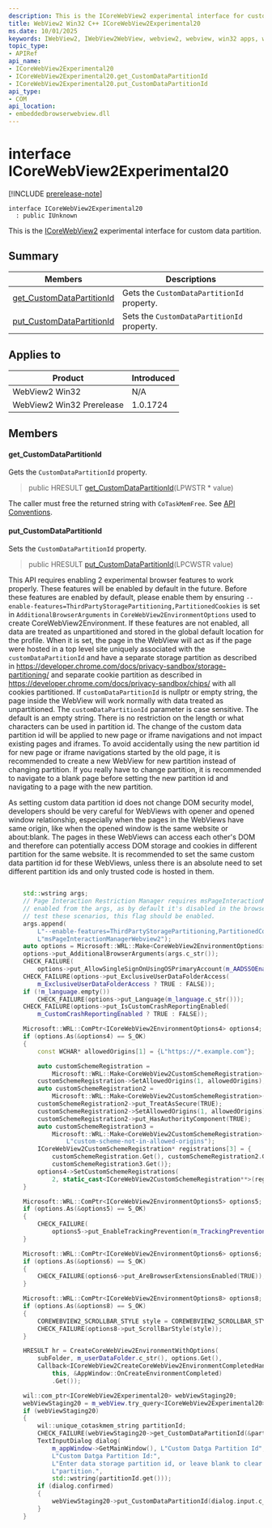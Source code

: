 ```yaml
---
description: This is the ICoreWebView2 experimental interface for custom data partition.
title: WebView2 Win32 C++ ICoreWebView2Experimental20
ms.date: 10/01/2025
keywords: IWebView2, IWebView2WebView, webview2, webview, win32 apps, win32, edge, ICoreWebView2, ICoreWebView2Controller, browser control, edge html, ICoreWebView2Experimental20
topic_type: 
- APIRef
api_name:
- ICoreWebView2Experimental20
- ICoreWebView2Experimental20.get_CustomDataPartitionId
- ICoreWebView2Experimental20.put_CustomDataPartitionId
api_type:
- COM
api_location:
- embeddedbrowserwebview.dll
---
```


# interface ICoreWebView2Experimental20

[!INCLUDE [prerelease-note](../includes/prerelease-note.md)]

```
interface ICoreWebView2Experimental20
  : public IUnknown
```

This is the [ICoreWebView2](icorewebview2.md#icorewebview2) experimental interface for custom data partition.

## Summary

 Members                        | Descriptions
--------------------------------|---------------------------------------------
[get_CustomDataPartitionId](#get_customdatapartitionid) | Gets the `CustomDataPartitionId` property.
[put_CustomDataPartitionId](#put_customdatapartitionid) | Sets the `CustomDataPartitionId` property.

## Applies to

Product                         | Introduced
--------------------------------|---------------------------------------------
WebView2 Win32            |    N/A
WebView2 Win32 Prerelease |    1.0.1724

## Members

#### get_CustomDataPartitionId

Gets the `CustomDataPartitionId` property.

> public HRESULT [get_CustomDataPartitionId](#get_customdatapartitionid)(LPWSTR * value)

The caller must free the returned string with `CoTaskMemFree`. See [API Conventions](/microsoft-edge/webview2/concepts/win32-api-conventions#strings).

#### put_CustomDataPartitionId

Sets the `CustomDataPartitionId` property.

> public HRESULT [put_CustomDataPartitionId](#put_customdatapartitionid)(LPCWSTR value)

This API requires enabling 2 experimental browser features to work properly. These features will be enabled by default in the future. Before these features are enabled by default, please enable them by ensuring `--enable-features=ThirdPartyStoragePartitioning,PartitionedCookies` is set in `AdditionalBrowserArguments` in `CoreWebView2EnvironmentOptions` used to create CoreWebView2Environment. If these features are not enabled, all data are treated as unpartitioned and stored in the global default location for the profile. When it is set, the page in the WebView will act as if the page were hosted in a top level site uniquely associated with the `customDataPartitionId` and have a separate storage partition as described in https://developer.chrome.com/docs/privacy-sandbox/storage-partitioning/ and separate cookie partition as described in https://developer.chrome.com/docs/privacy-sandbox/chips/ with all cookies partitioned. If `customDataPartitionId` is nullptr or empty string, the page inside the WebView will work normally with data treated as unpartitioned. The `customDataPartitionId` parameter is case sensitive. The default is an empty string. There is no restriction on the length or what characters can be used in partition id. The change of the custom data partition id will be applied to new page or iframe navigations and not impact existing pages and iframes. To avoid accidentally using the new partition id for new page or iframe navigations started by the old page, it is recommended to create a new WebView for new partition instead of changing partition. If you really have to change partition, it is recommended to navigate to a blank page before setting the new partition id and navigating to a page with the new partition.

As setting custom data partition id does not change DOM security model, developers should be very careful for WebViews with opener and opened window relationship, especially when the pages in the WebViews have same origin, like when the opened window is the same website or about:blank. The pages in these WebViews can access each other's DOM and therefore can potentially access DOM storage and cookies in different partition for the same website. It is recommended to set the same custom data partition id for these WebViews, unless there is an absolute need to set different partition ids and only trusted code is hosted in them.

```cpp

    std::wstring args;
    // Page Interaction Restriction Manager requires msPageInteractionManagerWebview2 to be
    // enabled from the args, as by default it's disabled in the browser. If you want to
    // test these scenarios, this flag should be enabled.
    args.append(
        L"--enable-features=ThirdPartyStoragePartitioning,PartitionedCookies,"
        L"msPageInteractionManagerWebview2");
    auto options = Microsoft::WRL::Make<CoreWebView2EnvironmentOptions>();
    options->put_AdditionalBrowserArguments(args.c_str());
    CHECK_FAILURE(
        options->put_AllowSingleSignOnUsingOSPrimaryAccount(m_AADSSOEnabled ? TRUE : FALSE));
    CHECK_FAILURE(options->put_ExclusiveUserDataFolderAccess(
        m_ExclusiveUserDataFolderAccess ? TRUE : FALSE));
    if (!m_language.empty())
        CHECK_FAILURE(options->put_Language(m_language.c_str()));
    CHECK_FAILURE(options->put_IsCustomCrashReportingEnabled(
        m_CustomCrashReportingEnabled ? TRUE : FALSE));

    Microsoft::WRL::ComPtr<ICoreWebView2EnvironmentOptions4> options4;
    if (options.As(&options4) == S_OK)
    {
        const WCHAR* allowedOrigins[1] = {L"https://*.example.com"};

        auto customSchemeRegistration =
            Microsoft::WRL::Make<CoreWebView2CustomSchemeRegistration>(L"custom-scheme");
        customSchemeRegistration->SetAllowedOrigins(1, allowedOrigins);
        auto customSchemeRegistration2 =
            Microsoft::WRL::Make<CoreWebView2CustomSchemeRegistration>(L"wv2rocks");
        customSchemeRegistration2->put_TreatAsSecure(TRUE);
        customSchemeRegistration2->SetAllowedOrigins(1, allowedOrigins);
        customSchemeRegistration2->put_HasAuthorityComponent(TRUE);
        auto customSchemeRegistration3 =
            Microsoft::WRL::Make<CoreWebView2CustomSchemeRegistration>(
                L"custom-scheme-not-in-allowed-origins");
        ICoreWebView2CustomSchemeRegistration* registrations[3] = {
            customSchemeRegistration.Get(), customSchemeRegistration2.Get(),
            customSchemeRegistration3.Get()};
        options4->SetCustomSchemeRegistrations(
            2, static_cast<ICoreWebView2CustomSchemeRegistration**>(registrations));
    }

    Microsoft::WRL::ComPtr<ICoreWebView2EnvironmentOptions5> options5;
    if (options.As(&options5) == S_OK)
    {
        CHECK_FAILURE(
            options5->put_EnableTrackingPrevention(m_TrackingPreventionEnabled ? TRUE : FALSE));
    }

    Microsoft::WRL::ComPtr<ICoreWebView2EnvironmentOptions6> options6;
    if (options.As(&options6) == S_OK)
    {
        CHECK_FAILURE(options6->put_AreBrowserExtensionsEnabled(TRUE));
    }

    Microsoft::WRL::ComPtr<ICoreWebView2EnvironmentOptions8> options8;
    if (options.As(&options8) == S_OK)
    {
        COREWEBVIEW2_SCROLLBAR_STYLE style = COREWEBVIEW2_SCROLLBAR_STYLE_FLUENT_OVERLAY;
        CHECK_FAILURE(options8->put_ScrollBarStyle(style));
    }

    HRESULT hr = CreateCoreWebView2EnvironmentWithOptions(
        subFolder, m_userDataFolder.c_str(), options.Get(),
        Callback<ICoreWebView2CreateCoreWebView2EnvironmentCompletedHandler>(
            this, &AppWindow::OnCreateEnvironmentCompleted)
            .Get());
```

```cpp
    wil::com_ptr<ICoreWebView2Experimental20> webViewStaging20;
    webViewStaging20 = m_webView.try_query<ICoreWebView2Experimental20>();
    if (webViewStaging20)
    {
        wil::unique_cotaskmem_string partitionId;
        CHECK_FAILURE(webViewStaging20->get_CustomDataPartitionId(&partitionId));
        TextInputDialog dialog(
            m_appWindow->GetMainWindow(), L"Custom Datga Partition Id",
            L"Custom Datga Partition Id:",
            L"Enter data storage partition id, or leave blank to clear data storage "
            L"partition.",
            std::wstring(partitionId.get()));
        if (dialog.confirmed)
        {
            webViewStaging20->put_CustomDataPartitionId(dialog.input.c_str());
        }
    }
```

